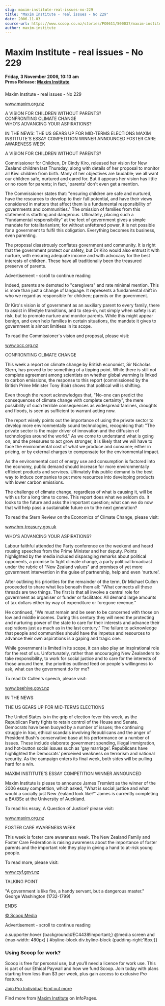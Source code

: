 ```yaml
---
slug: maxim-institute-real-issues-no-229
title: "Maxim Institute - real issues - No 229"
date: 2006-11-03
source-url: https://www.scoop.co.nz/stories/PO0611/S00037/maxim-institute-real-issues-no-229.htm
author: maxim-institute
---
```

Maxim Institute - real issues - No 229
======================================

**Friday, 3 November 2006, 10:13 am**  
**Press Release: [Maxim Institute](https://info.scoop.co.nz/Maxim_Institute)**

### 

Maxim Institute - real issues - No 229

www.maxim.org.nz

A VISION FOR CHILDREN WITHOUT PARENTS?  
CONFRONTING CLIMATE CHANGE  
WHO'S ADVANCING YOUR ASPIRATIONS?

IN THE NEWS: THE US GEARS UP FOR MID-TERMS ELECTIONS MAXIM INSTITUTE'S ESSAY COMPETITION WINNER ANNOUNCED FOSTER CARE AWARENESS WEEK

A VISION FOR CHILDREN WITHOUT PARENTS?

Commissioner for Children, Dr Cindy Kiro, released her vision for New Zealand children last Thursday, along with details of her proposal to monitor all Kiwi children from birth. Many of her objectives are laudable; we all want our children safe, nurtured and cared for. But it appears her vision has little or no room for parents; in fact, 'parents' don't even get a mention.

The Commissioner states that: "ensuring children are safe and nurtured, have the resources to develop to their full potential, and have their views considered in matters that affect them is a fundamental responsibility of governments and communities." The omission of families from this statement is startling and dangerous. Ultimately, placing such a "fundamental responsibility" at the feet of government gives a simple mandate for totalitarianism; for without unfettered power, it is not possible for a government to fulfil this obligation. Everything becomes its business, even parenting.

The proposal disastrously conflates government and community. It is right that the government protect our safety, but Dr Kiro would also entrust it with nurture, with ensuring adequate income and with advocacy for the best interests of children. These have all traditionally been the treasured preserve of parents.

Advertisement - scroll to continue reading





Indeed, parents are demoted to "caregivers" and rate minimal mention. This is more than just a change of language. It represents a fundamental shift in who we regard as responsible for children; parents or the government.

Dr Kiro's vision is of government as an auxiliary parent to every family, there to assist in lifestyle transitions, and to step-in, not simply when safety is at risk, but to promote nurture and monitor parents. While this might appear benign, and even help families in certain situations, the mandate it gives to government is almost limitless in its scope.

To read the Commissioner's vision and proposal, please visit:

www.occ.org.nz

CONFRONTING CLIMATE CHANGE

This week a report on climate change by British economist, Sir Nicholas Stern, has proved to be something of a tipping point. While there is still not complete agreement among scientists on whether global warming is linked to carbon emissions, the response to this report (commissioned by the British Prime Minister Tony Blair) shows that political will is shifting.

Even though the report acknowledges that, "No-one can predict the consequences of climate change with complete certainty", the mere possibility of such terrible consequences as widespread famines, droughts and floods, is seen as sufficient to warrant acting now.

The report wisely points out the importance of using the private sector to develop more environmentally sound technologies, recognising that: "The private sector is the major driver of innovation and the diffusion of technologies around the world." As we come to understand what is going on, and the pressures to act grow stronger, it is likely that we will have to face the environmental cost of what we produce and consume; either in pricing, or by external charges to compensate for the environmental impact.

As the environmental cost of energy use and consumption is factored into the economy, public demand should increase for more environmentally efficient products and services. Ultimately this public demand is the best way to induce companies to put more resources into developing products with lower carbon emissions.

The challenge of climate change, regardless of what is causing it, will be with us for a long time to come. This report does what we seldom do. It looks to the future and asks the important question; what can we do now that will help pass a sustainable future on to the next generation?

To read the Stern Review on the Economics of Climate Change, please visit:

www.hm-treasury.gov.uk

WHO'S ADVANCING YOUR ASPIRATIONS?

Labour faithful attended the Party conference on the weekend and heard rousing speeches from the Prime Minister and her deputy. Points highlighted by the media included disparaging remarks about political opponents, a promise to fight climate change, a party political broadcast under the rubric of "New Zealand values" and promises of yet more government intervention in the guise of partnership, help and even 'nurture'.

After outlining his priorities for the remainder of the term, Dr Michael Cullen proceeded to share what lies beneath them all: "What connects all these threads are two things. The first is that all involve a central role for government as organiser or funder or facilitator. All demand large amounts of tax dollars either by way of expenditure or foregone revenue."

He continued, "We must remain and be seen to be concerned with those on low and middle incomes. During this century they will need the protecting and nurturing power of the state to care for their interests and advance their aspirations just as much as in the last century." The failure to acknowledge that people and communities should have the impetus and resources to advance their own aspirations is a gaping and tragic one.

While government is limited in its scope, it can also play an inspirational role for the rest of us. Unfortunately, rather than encouraging New Zealanders to take responsibility, to work for social justice and to care for the interests of those around them, the priorities outlined feed on people's willingness to ask, what can the government do for me?

To read Dr Cullen's speech, please visit:

www.beehive.govt.nz

IN THE NEWS

THE US GEARS UP FOR MID-TERMS ELECTIONS

The United States is in the grip of election fever this week, as the Republican Party fights to retain control of the House and Senate. Democrats have been buoyed by a number of issues; the continuing struggle in Iraq, ethical scandals involving Republicans and the anger of President Bush's conservative base at his performance on a number of issues. These include elaborate government spending, illegal immigration, and hot-button social issues such as 'gay marriage'. Republicans have highlighted the Democrats' perceived weakness on terrorism and national security. As the campaign enters its final week, both sides will be pulling hard for a win.

MAXIM INSTITUTE'S ESSAY COMPETITION WINNER ANNOUNCED

Maxim Institute is please to announce James Tremlett as the winner of the 2006 essay competition, which asked, "What is social justice and what would a socially just New Zealand look like?" James is currently completing a BA/BSc at the University of Auckland.

To read his essay, A Question of Justice? please visit:

www.maxim.org.nz

FOSTER CARE AWARENESS WEEK

This week is foster care awareness week. The New Zealand Family and Foster Care Federation is raising awareness about the importance of foster parents and the important role they play in giving a hand to at-risk young people.

To read more, please visit:

www.cyf.govt.nz

TALKING POINT

"A government is like fire, a handy servant, but a dangerous master." George Washington (1732-1799)

ENDS

[© Scoop Media](http://www.scoop.co.nz/about/terms.html)  

Advertisement - scroll to continue reading



a.supporter:hover {background:#EC4438!important;} @media screen and (max-width: 480px) { #byline-block div.byline-block {padding-right:16px;}}

### Using Scoop for work?

Scoop is free for personal use, but you’ll need a licence for work use. This is part of our Ethical Paywall and how we fund Scoop. Join today with plans starting from less than $3 per week, plus gain access to exclusive _Pro_ features.  
  
[Join Pro Individual](https://pro.scoop.co.nz/Individual/?from=ProIn24) [Find out more](https://pro.scoop.co.nz/using-scoop-for-work/?from=ProIn24)

Find more from [Maxim Institute](https://info.scoop.co.nz/Maxim_Institute) on InfoPages.